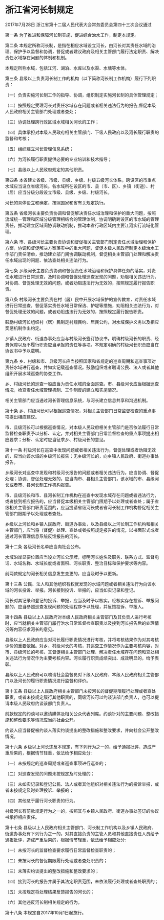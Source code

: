 # 浙江省河长制规定

2017年7月28日 浙江省第十二届人民代表大会常务委员会第四十三次会议通过



第一条 为了推进和保障河长制实施，促进综合治水工作，制定本规定。

第二条 本规定所称河长制，是指在相应水域设立河长，由河长对其责任水域的治理、保护予以监督和协调，督促或者建议政府及相关主管部门履行法定职责、解决责任水域存在问题的体制和机制。

本规定所称水域，包括江河、湖泊、水库以及水渠、水塘等水体。

第三条 县级以上负责河长制工作的机构（以下简称河长制工作机构）履行下列职责：

（一）负责实施河长制工作的指导、协调，组织制定实施河长制的具体管理规定；

（二）按照规定受理河长对责任水域存在问题或者相关违法行为的报告,督促本级人民政府相关主管部门处理或者查处；

（三）协调处理跨行政区域水域相关河长的工作；

（四）具体承担对本级人民政府相关主管部门、下级人民政府以及河长履行职责的监督和考核；

（五）组织建立河长管理信息系统；

（六）为河长履行职责提供必要的专业培训和技术指导；

（七）县级以上人民政府规定的其他职责。

第四条 本省建立省级、市级、县级、乡级、村级五级河长体系。跨设区的市重点水域应当设立省级河长。各水域所在设区的市、县（市、区）、乡镇（街道）、村（居）应当分级分段设立市级、县级、乡级、村级河长。

河长的具体设立和确定，按照国家和省有关规定执行。

第五条 省级河长主要负责协调和督促解决责任水域治理和保护的重大问题，按照流域统一管理和区域分级管理相结合的管理体制，协调明确跨设区的市水域的管理责任，推动建立区域间协调联动机制，推动本省行政区域内主要江河实行流域化管理。

第六条 市、县级河长主要负责协调和督促相关主管部门制定责任水域治理和保护方案，协调和督促解决方案落实中的重大问题，督促本级人民政府制定本级治水工作部门责任清单，推动建立部门间协调联动机制，督促相关主管部门处理和解决责任水域出现的问题、依法查处相关违法行为。

第七条 乡级河长主要负责协调和督促责任水域治理和保护具体任务的落实，对责任水域进行日常巡查，及时协调和督促处理巡查发现的问题，劝阻相关违法行为，对协调、督促处理无效的问题，或者劝阻违法行为无效的，按照规定履行报告职责。

第八条 村级河长主要负责在村（居）民中开展水域保护的宣传教育，对责任水域进行日常巡查，督促落实责任水域日常保洁、护堤等措施，劝阻相关违法行为，对督促处理无效的问题，或者劝阻违法行为无效的，按照规定履行报告职责。

鼓励村级河长组织村（居）民制定村规民约、居民公约，对水域保护义务以及相应奖惩机制作出约定。

乡镇人民政府、街道办事处应当与村级河长签订协议书，明确村级河长的职责、经费保障以及不履行职责应当承担的责任等事项。本规定明确的村级河长职责应当在协议书中予以载明。

第九条 乡、村级和市、县级河长应当按照国家和省规定的巡查周期和巡查事项对责任水域进行巡查，并如实记载巡查情况。鼓励组织或者聘请公民、法人或者其他组织开展水域巡查的协查工作。

乡、村级河长的巡查一般应当为责任水域的全面巡查。市、县级河长应当根据巡查情况，检查责任水域管理机制、工作制度的建立和实施情况。

相关主管部门应当通过河长管理信息系统，与河长建立信息共享和沟通机制。

第十条 乡、村级河长可以根据巡查情况，对相关主管部门日常监督检查的重点事项提出相应建议。

市、县级河长可以根据巡查情况，对本级人民政府相关主管部门是否依法履行日常监督检查职责予以分析、认定，并对相关主管部门日常监督检查的重点事项提出相应要求；分析、认定时应当征求乡、村级河长的意见。

第十一条 村级河长在巡查中发现问题或者相关违法行为，督促处理或者劝阻无效的，应当向该水域的乡级河长报告；无乡级河长的，向乡镇人民政府、街道办事处报告。

乡级河长对巡查中发现和村级河长报告的问题或者相关违法行为，应当协调、督促处理；协调、督促处理无效的，应当向市、县相关主管部门，该水域的市、县级河长或者市、县河长制工作机构报告。

市、县级河长和市、县河长制工作机构在巡查中发现水域存在问题或者违法行为，或者接到相应报告的，应当督促本级相关主管部门限期予以处理或者查处；属于省级相关主管部门职责范围的，应当提请省级河长或者省河长制工作机构督促相关主管部门限期予以处理或者查处。

乡级以上河长和乡镇人民政府、街道办事处，以及县级以上河长制工作机构和相关主管部门，应当将（督促）处理、查处或者按照规定报告的情况，以书面形式或者通过河长管理信息系统反馈报告的河长。

第十二条 各级河长名单应当向社会公布。

水域沿岸显要位置应当设立河长公示牌，标明河长姓名及职务、联系方式、监督电话、水域名称、水域长度或者面积、河长职责、整治目标和保护要求等内容。

前两款规定的河长相关信息发生变更的，应当及时予以更新。

第十三条 公民、法人和其他组织有权就发现的水域问题或者相关违法行为向该水域的河长投诉、举报。河长接到投诉、举报的，应当如实记录和登记。

河长对其记录和登记的投诉、举报，应当及时予以核实。经核实存在投诉、举报问题的，应当参照巡查发现问题的处理程序予以处理，并反馈投诉、举报人。

第十四条 县级以上人民政府对本级人民政府相关主管部门及其负责人进行考核时，应当就相关主管部门履行治水日常监督检查职责以及接到河长报告后的处理情况等内容征求河长的意见。

县级以上人民政府应当对河长履行职责情况进行考核，并将考核结果作为对其考核评价的重要依据。对乡、村级河长的考核，其巡查工作情况作为主要考核内容，对市、县级河长的考核，其督促相关主管部门处理、解决责任水域存在问题和查处相关违法行为情况作为主要考核内容。河长履行职责成绩突出、成效明显的，给予表彰。

县级以上人民政府可以聘请社会监督员对下级人民政府、本级人民政府相关主管部门以及河长的履行职责情况进行监督和评价。

第十五条 县级以上人民政府相关主管部门未按河长的督促期限履行处理或者查处职责，或者未按规定履行其他职责的，同级河长可以约谈该部门负责人，也可以提请本级人民政府约谈该部门负责人。

前款规定的约谈可以邀请媒体及相关公众代表列席。约谈针对的主要问题、整改措施和整改要求等情况应当向社会公开。

约谈人应当督促被约谈人落实约谈提出的整改措施和整改要求，并向社会公开整改情况。

第十六条 乡级以上河长违反本规定，有下列行为之一的，给予通报批评，造成严重后果的，根据情节轻重，依法给予相应处分:

（一）未按规定的巡查周期或者巡查事项进行巡查的；

（二）对巡查发现的问题未按规定及时处理的；

（三）未如实记录和登记公民、法人或者其他组织对相关违法行为的投诉举报，或者未按规定及时处理投诉、举报的；

（四）其他怠于履行河长职责的行为。

村级河长有前款规定行为之一的，按照其与乡镇人民政府、街道办事处签订的协议书承担相应责任。

第十七条 县级以上人民政府相关主管部门、河长制工作机构以及乡镇人民政府、街道办事处有下列行为之一的，对其直接负责的主管人员和其他直接责任人员给予通报批评，造成严重后果的，根据情节轻重，依法给予相应处分:

（一）未按河长的监督检查要求履行日常监督检查职责的；

（二）未按河长的督促期限履行处理或者查处职责的；

（三）未落实约谈提出的整改措施和整改要求的；

（四）接到河长的报告并属于其法定职责范围，未依法履行处理或者查处职责的；

（五）未按规定将处理结果反馈报告的河长的；

（六）其他违反河长制相关规定的行为。

第十八条 本规定自2017年10月1日起施行。
